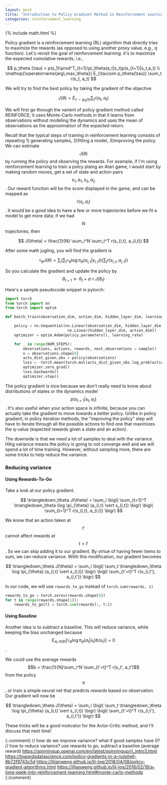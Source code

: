 ```yaml
---
layout: post
title: "Introduction to Policy Gradient Method in Reinforcement Learning"
categories: reinforcement_learning
---
```

{% include math.html %}

Policy gradient is a reinforcement learning (RL) algorithm that directly tries to maximize the rewards (as opposed to using another proxy value, e.g., q function). Let's revisit the goal of reinforcement learning: it's to maximize the expected cumulative rewards, i.e.,

$$
p_\theta (\tau) = p(s_1)\prod^T_{t=1}\pi_\theta(a_t|s_t)p(s_{t+1}|s_t,a_t) \\
\mathop{\operatorname{arg\,max_\theta}} E_{\tau\sim p_\theta(\tau)} \sum_t r(s_t, a_t)
$$

We will try to find the best policy by taking the gradient of the objective

$$
J(\theta) =  E_{\tau\sim p_\theta(\tau)} \sum_t r(s_t, a_t)
$$

We will first go through the varient of policy gradient method called REINFORCE; it uses Monte-Carlo methods in that it learns from observations without modeling the dynamics and uses the mean of observations as the approximation of the expected return.

Recall that the typical steps of training in reinforcement learning consists of repeating 1) generating samples, 2)fitting a model, 3)improving the policy. We can estimate $$J(\theta)$$ by running the policy and observing the rewards. For example, if I'm using reinforcement learning to train a polcy plaing an Atari game, I would start by making random moves, get a set of state and action pairs $$s_1, a_1, s_2, a_2$$. Our reward function will be the score displayed in the game, and can be mapped as $$r(s_i, a_i)$$. It would be a good idea to have a few or more trajectories before we fit a model to get more data; if we had $$N$$ trajectories, then

$$
J(\theta) = \frac{1}{N} \sum_i^N \sum_t^T r(s_{i,t}, a_{i,t})
$$

After some math jugling, you will find the gradient is

$$
\triangledown_\theta J(\theta) = \sum_i \bigl( \sum_t \triangledown_\theta \log \pi_{\theta} (a_{i,t} \vert s_{i,t}) \bigr) \bigl( \sum_t r(s_{i,t}, a_{i,t}) \bigr)
$$

So you calculate the gradient and update the policy by
$$
\theta_{t+1} \leftarrow \theta_t + \alpha \triangledown J(\theta_t)
$$

Here's a sample pseudocode snippet in pytorch:
```python
import torch
from torch import nn
from torch import optim

def batch_train(observation_dim, action_dim, hidden_layer_dim, learning_rate):

    policy = nn.Sequential(nn.Linear(observation_dim, hidden_layer_dim),
                            nn.Linear(hidden_layer_dim, action_dim))
    optimizer = optim.Adam(policy.parameters(), learning_rate)

    for _ in range(NUM_STEPS):
        observations, actions, rewards, next_observations = sample()
        n = observations.shape[0]
        acts_dist_given_obs = policy(observations)
        loss = -torch.mean(torch.mul(acts_dist_given_obs.log_prob(actions), torch.sum(rewards, 1)))
        optimizer.zero_grad()
        loss.backwards()
        optimizer.step()
```

The policy gradient is nice because we don't really need to know about distributions of states or the dynamics model $$p(s_{t+1} \vert s_t,a_t)$$. It's also useful when your action space is infinite, because you can actually take the gradient to move towards a better policy. Unlike in policy gradient, in policy iteration methods, the "improving the policy" step will have to iterate through all the possible actions to find one that maximizes the q-value (expected rewards given a state and an action).

The downside is that we need a lot of samples to deal with the variance. Hihg variance means the policy is going to not converge well and we will spend a lot of time training. However, without sampling more, there are some tricks to help reduce the variance.

### Reducing variance

#### Using Rewards-To-Go
Take a look at our policy gradient.

$$
\triangledown_\theta J(\theta) = \sum_i \bigl( \sum_{t=1}^T \triangledown_\theta \log \pi_{\theta} (a_{i,t} \vert s_{i,t}) \bigr) \bigl( \sum_{t=1}^T r(s_{i,t}, a_{i,t}) \bigr)
$$

We know that an action taken at $$t'$$ cannot affect rewards at $$t < t'$$. So we can skip adding it to our gradient. By virtue of having fewer items to sum, we can reduce variance. Witih this modification, our gradient becomes

$$
\triangledown_\theta J(\theta) = \sum_i \bigl( \sum_t \triangledown_\theta \log \pi_{\theta} (a_{i,t} \vert s_{i,t}) \bigr) \bigl( \sum_{t'=t}^T r(s_{i,t'}, a_{i,t'}) \bigr)
$$

In our code, we will use `rewards_to_go` instead of `torch.sum(rewards, 1)`
```python
rewards_to_go = torch.zeros(rewards.shape[0])
for t in range(rewards.shape[1]):
    rewards_to_go[t] = torch.sum(rewards[:, t:])
```

#### Using Baseline
Another idea is to subtract a baseline. This will reduce variance, while keeping the bias unchanged because
$$
E_{a_t ~ \pi(\theta)}\bigl[ \triangledown_\theta \log \pi_\theta(a_t \vert s_t)b(s_t) \bigr] = 0
$$.

We could use the average rewards $$b = \frac{1}{N}\sum_i^N \sum_{t'=t}^T r(s_t', a_t')$$ from the policy $$\pi$$, or train a simple neural net that predicts rewards based on observation. Our gradient will now be

$$
\triangledown_\theta J(\theta) = \sum_i \bigl( \sum_t \triangledown_\theta \log \pi_{\theta} (a_{i,t} \vert s_{i,t}) \bigr) \bigl( \sum_{t'=t}^T r(s_{i,t'}, a_{i,t'}) \bigr)
$$

These tricks will be a good motivator for the Actor-Critic method, and I'll discuss that next time!

{::comment}
// how do we improve variance? what if good samples have 0?
// how to reduce variance? use rewards to go, subtract a baseline (average reward)
https://spinningup.openai.com/en/latest/spinningup/rl_intro3.html
https://towardsdatascience.com/policy-gradients-in-a-nutshell-8b72f9743c5d
https://lilianweng.github.io/lil-log/2018/04/08/policy-gradient-algorithms.html
https://lilianweng.github.io/lil-log/2018/02/19/a-long-peek-into-reinforcement-learning.html#monte-carlo-methods
{:/comment}

